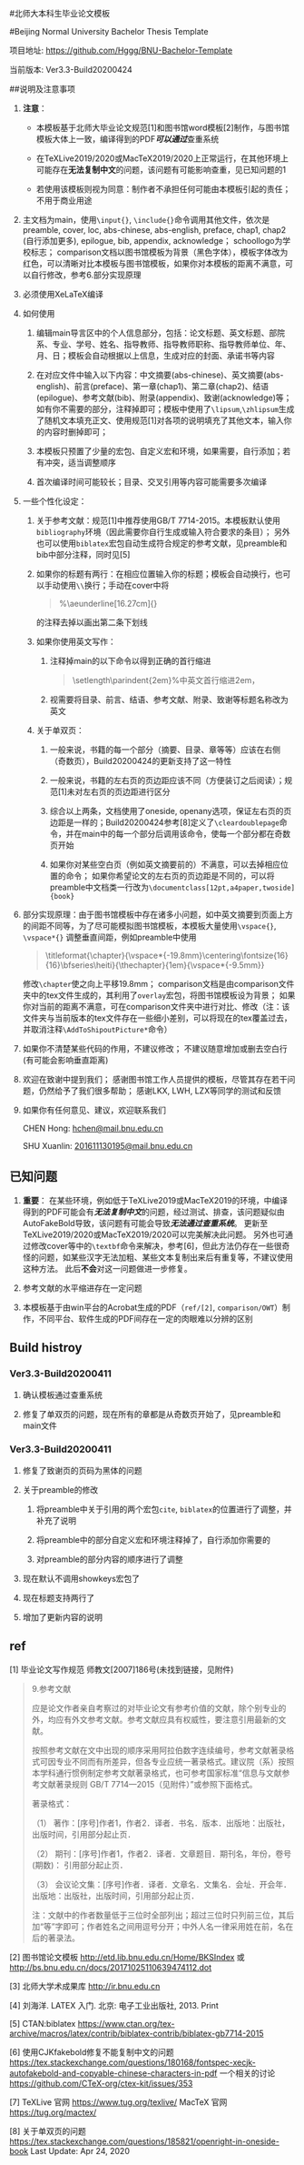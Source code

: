 #北师大本科生毕业论文模板

#Beijing Normal University Bachelor Thesis Template

项目地址: https://github.com/Hggg/BNU-Bachelor-Template

当前版本: Ver3.3-Build20200424

##说明及注意事项
1.	**注意**：
	-	本模板基于北师大毕业论文规范[1]和图书馆word模板[2]制作，与图书馆模板大体上一致，编译得到的PDF***可以通过***查重系统
	
	-	在TeXLive2019/2020或MacTeX2019/2020上正常运行，在其他环境上可能存在**无法复制中文**的问题，该问题有可能影响查重，见已知问题的1
	
	-	若使用该模板则视为同意：制作者不承担任何可能由本模板引起的责任；不用于商业用途

2.	主文档为main，使用`\input{}`, `\include{}`命令调用其他文件，依次是preamble, cover, loc, abs-chinese, abs-english, preface, chap1, chap2 (自行添加更多), epilogue, bib, appendix, acknowledge；
	schoollogo为学校标志；
	comparison文档以图书馆模板为背景（黑色字体），模板字体改为红色，可以清晰对比本模板与图书馆模板，如果你对本模板的距离不满意，可以自行修改，参考6.部分实现原理

3.	必须使用XeLaTeX编译

4.	如何使用
	1.	编辑main导言区中的个人信息部分，包括：论文标题、英文标题、部院系、专业、学号、姓名、指导教师、指导教师职称、指导教师单位、年、月、日；模板会自动根据以上信息，生成对应的封面、承诺书等内容
	
	2.	在对应文件中输入以下内容：中文摘要(abs-chinese)、英文摘要(abs-english)、前言(preface)、第一章(chap1)、第二章(chap2)、结语(epilogue)、参考文献(bib)、附录(appendix)、致谢(acknowledge)等；如有你不需要的部分，注释掉即可；模板中使用了`\lipsum`,`\zhlipsum`生成了随机文本填充正文、使用规范[1]对各项的说明填充了其他文本，输入你的内容时删掉即可；
	
	3.	本模板只预置了少量的宏包、自定义宏和环境，如果需要，自行添加；若有冲突，适当调整顺序
	
	4.	首次编译时间可能较长；目录、交叉引用等内容可能需要多次编译

5.	一些个性化设定：
	1.	关于参考文献：规范[1]中推荐使用GB/T 7714-2015。本模板默认使用`bibliography`环境（因此需要你自行生成或输入符合要求的条目）；
	另外也可以使用`biblatex`宏包自动生成符合规定的参考文献，见preamble和bib中部分注释，同时见[5]
	
	2.	如果你的标题有两行：在相应位置输入你的标题；模板会自动换行，也可以手动使用`\\`换行；手动在cover中将
		
		>%\aeunderline[16.27cm]{}
		
		的注释去掉以画出第二条下划线

	3.	如果你使用英文写作：
		1.	注释掉main的以下命令以得到正确的首行缩进

			>	\setlength\parindent{2em}%中英文首行缩进2em，
		
		2.	视需要将目录、前言、结语、参考文献、附录、致谢等标题名称改为英文
		
	4.	关于单双页：
		1.	一般来说，书籍的每一个部分（摘要、目录、章等等）应该在右侧（奇数页），Build20200424的更新支持了这一特性
		
		2.	一般来说，书籍的左右页的页边距应该不同（方便装订之后阅读）；规范[1]未对左右页的页边距进行区分
		
		3.	综合以上两条，文档使用了oneside, openany选项，保证左右页的页边距是一样的；Build20200424参考[8]定义了`\cleardoublepage`命令，并在main中的每一个部分后调用该命令，使每一个部分都在奇数页开始
		
		4.	如果你对某些空白页（例如英文摘要前的）不满意，可以去掉相应位置的命令；
		如果你希望论文的左右页的页边距是不同的，可以将preamble中文档类一行改为`\documentclass[12pt,a4paper,twoside]{book}`
		
6.	部分实现原理：由于图书馆模板中存在诸多小问题，如中英文摘要到页面上方的间距不同等，为了尽可能模拟图书馆模板，本模板大量使用`\vspace{}`, `\vspace*{}` 调整垂直间距，例如preamble中使用

	>	\titleformat{\chapter}{\vspace*{-19.8mm}\centering\fontsize{16}{16}\bfseries\heiti}{\thechapter}{1em}{\vspace*{-9.5mm}}

	修改`\chapter`使之向上平移19.8mm；
	comparison文档是由comparison文件夹中的tex文件生成的，其利用了`overlay`宏包，将图书馆模板设为背景；
	如果你对当前的距离不满意，可在comparison文件夹中进行对比、修改（注：该文件夹与当前版本的tex文件存在一些细小差别，可以将现在的tex覆盖过去，并取消注释`\AddToShipoutPicture*`命令）

7.	如果你不清楚某些代码的作用，不建议修改；
	不建议随意增加或删去空白行(有可能会影响垂直距离)	

8.	欢迎在致谢中提到我们；
	感谢图书馆工作人员提供的模板，尽管其存在若干问题，仍然给予了我们很多帮助；
	感谢LKX, LWH, LZX等同学的测试和反馈

9.	如果你有任何意见、建议，欢迎联系我们

	CHEN Hong: hchen@mail.bnu.edu.cn

	SHU Xuanlin: 201611130195@mail.bnu.edu.cn


## 已知问题
1.	**重要**：
	在某些环境，例如低于TeXLive2019或MacTeX2019的环境，中编译得到的PDF可能会有***无法复制中文***的问题，经过测试、排查，该问题疑似由AutoFakeBold导致，该问题有可能会导致***无法通过查重系统***。
	更新至TeXLive2019/2020或MacTeX2019/2020可以完美解决此问题。
	另外也可通过修改cover等中的`\textbf`命令来解决，参考[6]，但此方法仍存在一些很奇怪的问题，如某些汉字无法加粗、某些文本复制出来后有重复等，不建议使用这种方法。
	此后**不会**对这一问题做进一步修复。

2.	参考文献的水平缩进存在一定问题

3.	本模板基于由win平台的Acrobat生成的PDF（`ref/[2]`, `comparison/OWT`）制作，不同平台、软件生成的PDF间存在一定的肉眼难以分辨的区别



##	Build histroy
### Ver3.3-Build20200411
1.	确认模板通过查重系统

2.	修复了单双页的问题，现在所有的章都是从奇数页开始了，见preamble和main文件

### Ver3.3-Build20200411
1.	修复了致谢页的页码为黑体的问题

2.	关于preamble的修改

	1.	将preamble中关于引用的两个宏包`cite`, `biblatex`的位置进行了调整，并补充了说明

	2.	将preamble中的部分自定义宏和环境注释掉了，自行添加你需要的

	3.	对preamble的部分内容的顺序进行了调整

3.	现在默认不调用showkeys宏包了

4.	现在标题支持两行了

5.	增加了更新内容的说明


## ref
[1] 毕业论文写作规范 师教文[2007]186号(未找到链接，见附件)

>	9.参考文献
>
>	应是论文作者亲自考察过的对毕业论文有参考价值的文献，除个别专业的外，均应有外文参考文献。参考文献应具有权威性，要注意引用最新的文献。
>
>	按照参考文献在文中出现的顺序采用阿拉伯数字连续编号，参考文献著录格式可因专业不同而有所差异，但各专业应统一著录格式。建议院（系）按照本学科通行惯例制定参考文献著录格式，也可参考国家标准“信息与文献参考文献著录规则 GB/T 7714—2015（见附件）”或参照下面格式。
>
>	著录格式：
>
>	（1） 著作：[序号]作者1，作者2．译者．书名．版本．出版地：出版社，出版时间，引用部分起止页．
>
>	（2） 期刊：[序号]作者1，作者2．译者．文章题目．期刊名，年份，卷号(期数)： 引用部分起止页．
>
>	（3） 会议论文集：[序号]作者．译者．文章名．文集名．会址．开会年．出版地：出版社，出版时间，引用部分起止页．
>
>	注：文献中的作者数量低于三位时全部列出；超过三位时只列前三位，其后加“等”字即可；作者姓名之间用逗号分开；中外人名一律采用姓在前，名在后的著录法。

[2] 图书馆论文模板 http://etd.lib.bnu.edu.cn/Home/BKSIndex 或 http://bs.bnu.edu.cn/docs/20171025110639474112.dot 

[3] 北师大学术成果库 http://ir.bnu.edu.cn

[4] 刘海洋. LATEX 入门. 北京: 电子工业出版社, 2013. Print

[5] CTAN:biblatex https://www.ctan.org/tex-archive/macros/latex/contrib/biblatex-contrib/biblatex-gb7714-2015

[6]	使用CJKfakebold修复不能复制中文的问题 https://tex.stackexchange.com/questions/180168/fontspec-xecjk-autofakebold-and-copyable-chinese-characters-in-pdf
一个相关的讨论 https://github.com/CTeX-org/ctex-kit/issues/353

[7] TeXLive 官网 https://www.tug.org/texlive/
MacTeX 官网 https://tug.org/mactex/

[8] 关于单双页的问题 https://tex.stackexchange.com/questions/185821/openright-in-oneside-book
Last Update: Apr 24, 2020
